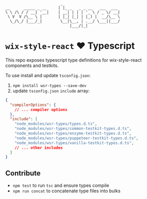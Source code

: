 ```
                        _
__      _____ _ __     | |_ _   _ _ __   ___  ___
\ \ /\ / / __| '__|    | __| | | | '_ \ / _ \/ __|
 \ V  V /\__ \ |       | |_| |_| | |_) |  __/\__ \
  \_/\_/ |___/_|        \__|\__, | .__/ \___||___/
                            |___/|_|
```

# `wix-style-react` ❤️ Typescript

This repo exposes typescript type definitions for wix-style-react
components and testkits.

To use install and update `tsconfig.json`:

1. `npm install wsr-types --save-dev`
1. update `tsconfig.json` `include` array:

```json
{
  "compilerOptions": {
    // ... compiler options
  },
  "include": [
    "node_modules/wsr-types/types.d.ts",
    "node_modules/wsr-types/common-testkit-types.d.ts",
    "node_modules/wsr-types/enzyme-testkit-types.d.ts",
    "node_modules/wsr-types/puppeteer-testkit-types.d.ts",
    "node_modules/wsr-types/vanilla-testkit-types.d.ts",
    // ... other includes
  ]
}
```

## Contribute

* `npm test` to run `tsc` and ensure types compile
* `npm run concat` to concatenate type files into bulks
